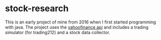 # stock-research

This is an early project of mine from 2016 when I first started programming with java. The project uses the 
[yahoofinance api](https://github.com/sstrickx/yahoofinance-api) and includes a trading simulator (for trading212) 
and a stock data collector. 
